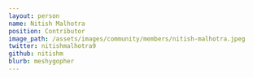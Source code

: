 ```yaml
---
layout: person
name: Nitish Malhotra
position: Contributor
image_path: /assets/images/community/members/nitish-malhotra.jpeg
twitter: nitishmalhotra9
github: nitishm
blurb: meshygopher
---
```

